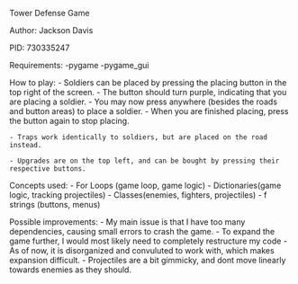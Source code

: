 Tower Defense Game

Author: Jackson Davis

PID: 730335247


Requirements:
    -pygame
    -pygame_gui

How to play:
    - Soldiers can be placed by pressing the placing button in the top right of the screen.
        - The button should turn purple, indicating that you are placing a soldier.
        - You may now press anywhere (besides the roads and button areas) to place a soldier.
        - When you are finished placing, press the button again to stop placing.

    - Traps work identically to soldiers, but are placed on the road instead.

    - Upgrades are on the top left, and can be bought by pressing their respective buttons.

Concepts used:
    - For Loops (game loop, game logic)
    - Dictionaries(game logic, tracking projectiles)
    - Classes(enemies, fighters, projectiles)
    - f strings (buttons, menus)

Possible improvements:
    - My main issue is that I have too many dependencies, causing small errors to crash the game.
    - To expand the game further, I would most likely need to completely restructure my code
        - As of now, it is disorganized and convuluted to work with, which makes expansion difficult.
    - Projectiles are a bit gimmicky, and dont move linearly towards enemies as they should.



        






